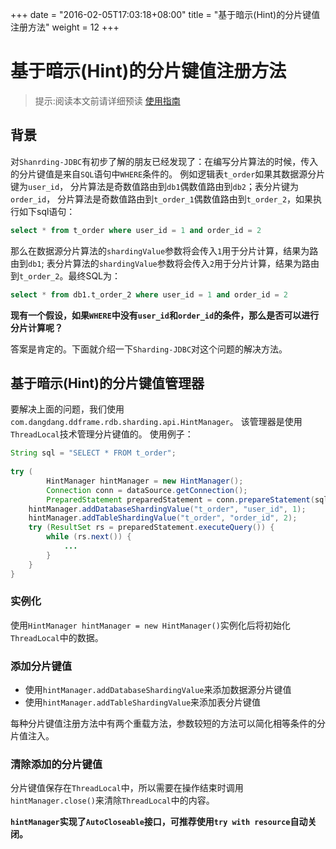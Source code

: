 +++
date = "2016-02-05T17:03:18+08:00"
title = "基于暗示(Hint)的分片键值注册方法"
weight = 12
+++

# 基于暗示(Hint)的分片键值注册方法

> 提示:阅读本文前请详细预读 [使用指南](../user_guide)

## 背景
对`Shanrding-JDBC`有初步了解的朋友已经发现了：在编写分片算法的时候，传入的分片键值是来自`SQL`语句中`WHERE`条件的。
例如逻辑表`t_order`如果其数据源分片键为`user_id`，
分片算法是奇数值路由到`db1`偶数值路由到`db2`；表分片键为`order_id`，
分片算法是奇数值路由到`t_order_1`偶数值路由到`t_order_2`，如果执行如下sql语句：
```sql
select * from t_order where user_id = 1 and order_id = 2
```
那么在数据源分片算法的`shardingValue`参数将会传入`1`用于分片计算，结果为路由到`db1`;
表分片算法的`shardingValue`参数将会传入`2`用于分片计算，结果为路由到`t_order_2`。最终SQL为：
```sql
select * from db1.t_order_2 where user_id = 1 and order_id = 2
```

__现有一个假设，如果`WHERE`中没有`user_id`和`order_id`的条件，那么是否可以进行分片计算呢？__

答案是肯定的。下面就介绍一下`Sharding-JDBC`对这个问题的解决方法。

## 基于暗示(Hint)的分片键值管理器
要解决上面的问题，我们使用`com.dangdang.ddframe.rdb.sharding.api.HintManager`。
该管理器是使用`ThreadLocal`技术管理分片键值的。
使用例子：
```java
String sql = "SELECT * FROM t_order";
        
try (
        HintManager hintManager = new HintManager();
        Connection conn = dataSource.getConnection();
        PreparedStatement preparedStatement = conn.prepareStatement(sql)) {
    hintManager.addDatabaseShardingValue("t_order", "user_id", 1);
    hintManager.addTableShardingValue("t_order", "order_id", 2);
    try (ResultSet rs = preparedStatement.executeQuery()) {
        while (rs.next()) {
            ...
        }
    }
}
```

### 实例化
使用`HintManager hintManager = new HintManager()`实例化后将初始化`ThreadLocal`中的数据。

### 添加分片键值
- 使用`hintManager.addDatabaseShardingValue`来添加数据源分片键值
- 使用`hintManager.addTableShardingValue`来添加表分片键值

每种分片键值注册方法中有两个重载方法，参数较短的方法可以简化相等条件的分片值注入。

### 清除添加的分片键值
分片键值保存在`ThreadLocal`中，所以需要在操作结束时调用`hintManager.close()`来清除`ThreadLocal`中的内容。

__`hintManager`实现了`AutoCloseable`接口，可推荐使用`try with resource`自动关闭。__
